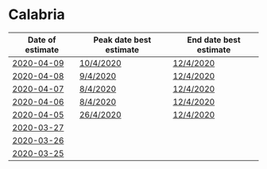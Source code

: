 # Calabria

|Date of estimate|Peak date best estimate|End date best estimate|
|----|----|----|
|[2020-04-09](2020-04-09/README.md)|[10/4/2020](2020-04-09/COVID-19_calabria_j9_2020-04-09.md)|[12/4/2020](2020-04-09/COVID-19_calabria_j9_2020-04-09.md)|
|[2020-04-08](2020-04-08/README.md)|[9/4/2020](2020-04-08/COVID-19_calabria_j8_2020-04-08.md)|[12/4/2020](2020-04-08/COVID-19_calabria_j8_2020-04-08.md)|
|[2020-04-07](2020-04-07/README.md)|[8/4/2020](2020-04-07/COVID-19_calabria_j7_2020-04-07.md)|[12/4/2020](2020-04-07/COVID-19_calabria_j7_2020-04-07.md)|
|[2020-04-06](2020-04-06/README.md)|[8/4/2020](2020-04-06/COVID-19_calabria_j7_2020-04-06.md)|[12/4/2020](2020-04-06/COVID-19_calabria_j7_2020-04-06.md)|
|[2020-04-05](2020-04-05/README.md)|[26/4/2020](2020-04-05/COVID-19_calabria_j7_2020-04-05.md)|[12/4/2020](2020-04-05/COVID-19_calabria_j9_2020-04-05.md)|
|[2020-03-27](2020-03-27/README.md)|[](2020-03-27/)|[](2020-03-27/)|
|[2020-03-26](2020-03-26/README.md)|[](2020-03-26/)|[](2020-03-26/)|
|[2020-03-25](2020-03-25/README.md)|[](2020-03-25/)|[](2020-03-25/)|
